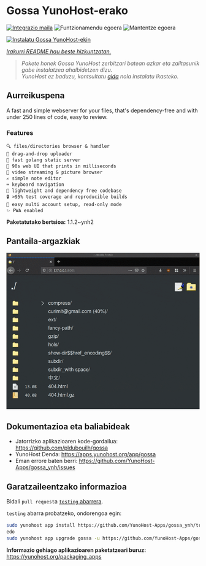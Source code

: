 <!--
Ohart ongi: README hau automatikoki sortu da <https://github.com/YunoHost/apps/tree/master/tools/readme_generator>ri esker
EZ editatu eskuz.
-->

# Gossa YunoHost-erako

[![Integrazio maila](https://dash.yunohost.org/integration/gossa.svg)](https://ci-apps.yunohost.org/ci/apps/gossa/) ![Funtzionamendu egoera](https://ci-apps.yunohost.org/ci/badges/gossa.status.svg) ![Mantentze egoera](https://ci-apps.yunohost.org/ci/badges/gossa.maintain.svg)

[![Instalatu Gossa YunoHost-ekin](https://install-app.yunohost.org/install-with-yunohost.svg)](https://install-app.yunohost.org/?app=gossa)

*[Irakurri README hau beste hizkuntzatan.](./ALL_README.md)*

> *Pakete honek Gossa YunoHost zerbitzari batean azkar eta zailtasunik gabe instalatzea ahalbidetzen dizu.*  
> *YunoHost ez baduzu, kontsultatu [gida](https://yunohost.org/install) nola instalatu ikasteko.*

## Aurreikuspena

A fast and simple webserver for your files, that's dependency-free and with under 250 lines of code, easy to review.

### Features

    🔍 files/directories browser & handler
    📩 drag-and-drop uploader
    🥂 fast golang static server
    💾 90s web UI that prints in milliseconds
    📸 video streaming & picture browser
    ✍️ simple note editor
    ⌨️ keyboard navigation
    🚀 lightweight and dependency free codebase
    🔒 >95% test coverage and reproducible builds
    💑 easy multi account setup, read-only mode
    ✨ PWA enabled


**Paketatutako bertsioa:** 1.1.2~ynh2

## Pantaila-argazkiak

![Gossa(r)en pantaila-argazkia](./doc/screenshots/screenshot.png)

## Dokumentazioa eta baliabideak

- Jatorrizko aplikazioaren kode-gordailua: <https://github.com/pldubouilh/gossa>
- YunoHost Denda: <https://apps.yunohost.org/app/gossa>
- Eman errore baten berri: <https://github.com/YunoHost-Apps/gossa_ynh/issues>

## Garatzaileentzako informazioa

Bidali `pull request`a [`testing` abarrera](https://github.com/YunoHost-Apps/gossa_ynh/tree/testing).

`testing` abarra probatzeko, ondorengoa egin:

```bash
sudo yunohost app install https://github.com/YunoHost-Apps/gossa_ynh/tree/testing --debug
edo
sudo yunohost app upgrade gossa -u https://github.com/YunoHost-Apps/gossa_ynh/tree/testing --debug
```

**Informazio gehiago aplikazioaren paketatzeari buruz:** <https://yunohost.org/packaging_apps>
